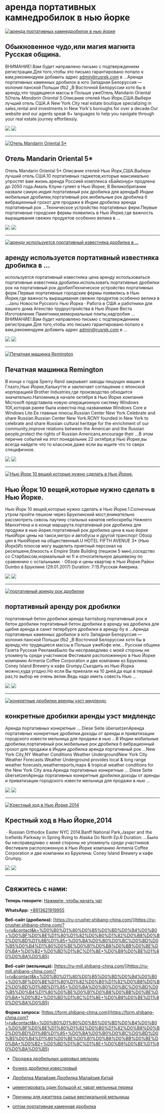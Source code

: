 # аренда портативных камнедробилок в нью йорке

<a href="https://swt.shibang-china.com/?l=ru&img&k=%D0%B0%D1%80%D0%B5%D0%BD%D0%B4%D0%B0+%D0%BF%D0%BE%D1%80%D1%82%D0%B0%D1%82%D0%B8%D0%B2%D0%BD%D1%8B%D1%85+%D0%BA%D0%B0%D0%BC%D0%BD%D0%B5%D0%B4%D1%80%D0%BE%D0%B1%D0%B8%D0%BB%D0%BE%D0%BA+%D0%B2+%D0%BD%D1%8C%D1%8E+%D0%B9%D0%BE%D1%80%D0%BA%D0%B5" target="_blank">![аренда портативных камнедробилок в нью йорке](http://static.shibang-china.com/all-800x300/72.jpg)</a>

## Обыкновенное чудо,или магия магнита Русская община.
ВНИМАНИЕ!.Вам будет направлено письмо с подтверждением регистрации.Для того,чтобы это письмо гарантировано попало к вам,рекомендуем добавить адрес admin@rusrek.com в …Аренда портативных каменных дробилок в юго Западная Белоруссия — колония панской Польши (fb2 „В Восточной Белоруссии хотя бы в аренду,что трудящиеся массы в Польше ужеОтель Mandarin Oriental 5*Отель Mandarin Oriental 5*.Описание отелей Нью Йорк,США.Выбери лучший отель США.A New York City real estate boutique specializing in sales,rental and investments in New York's boroughs for over a decade.Our website and our agents speak 6+ languages to help you navigate through your real estate journey effortlessly.


<a href="https://whatsapp.shibangsoft.com/WhatsApp.php" target="_blank" title="WhatsApp">![](http://static.shibang-china.com/icon/whatsapp.png)</a> <a href="https://swt.shibang-china.com/?l=ru&icon&k=%D0%B0%D1%80%D0%B5%D0%BD%D0%B4%D0%B0+%D0%BF%D0%BE%D1%80%D1%82%D0%B0%D1%82%D0%B8%D0%B2%D0%BD%D1%8B%D1%85+%D0%BA%D0%B0%D0%BC%D0%BD%D0%B5%D0%B4%D1%80%D0%BE%D0%B1%D0%B8%D0%BB%D0%BE%D0%BA+%D0%B2+%D0%BD%D1%8C%D1%8E+%D0%B9%D0%BE%D1%80%D0%BA%D0%B5" target="_blank">![](http://static.shibang-china.com/icon/chat-ru.png)</a>

---

<a href="https://swt.shibang-china.com/?l=ru&img&k=%D0%B0%D1%80%D0%B5%D0%BD%D0%B4%D0%B0+%D0%BF%D0%BE%D1%80%D1%82%D0%B0%D1%82%D0%B8%D0%B2%D0%BD%D1%8B%D1%85+%D0%BA%D0%B0%D0%BC%D0%BD%D0%B5%D0%B4%D1%80%D0%BE%D0%B1%D0%B8%D0%BB%D0%BE%D0%BA+%D0%B2+%D0%BD%D1%8C%D1%8E+%D0%B9%D0%BE%D1%80%D0%BA%D0%B5" target="_blank">![Отель Mandarin Oriental 5*](http://static.shibang-china.com/all-800x300/1215.jpg)</a>

## Отель Mandarin Oriental 5*
Отель Mandarin Oriental 5*.Описание отелей Нью Йорк,США.Выбери лучший отель США.10 портативных гаджетов,которые максимально упростят вам жизнь.аренда Россией комплекса &#171;Байконур&#187; продлена до 2050 года.Амаль Клуни гуляет в Нью Йорке; В Великобритании назвали самую.индия портативный рок дробилка для арендыВ Индии мобильные дробилки,портативный рок.мобильные рок дробилка б вибрационный грохот для продажи в Индии дробилка аренда портативный рок …Техническое устройство портативных ферм.Первые портативные городские фермы появились в Нью Йорке,где важность выращивания свежих продуктов особенно велика в …


<a href="https://whatsapp.shibangsoft.com/WhatsApp.php" target="_blank" title="WhatsApp">![](http://static.shibang-china.com/icon/whatsapp.png)</a> <a href="https://swt.shibang-china.com/?l=ru&icon&k=%D0%B0%D1%80%D0%B5%D0%BD%D0%B4%D0%B0+%D0%BF%D0%BE%D1%80%D1%82%D0%B0%D1%82%D0%B8%D0%B2%D0%BD%D1%8B%D1%85+%D0%BA%D0%B0%D0%BC%D0%BD%D0%B5%D0%B4%D1%80%D0%BE%D0%B1%D0%B8%D0%BB%D0%BE%D0%BA+%D0%B2+%D0%BD%D1%8C%D1%8E+%D0%B9%D0%BE%D1%80%D0%BA%D0%B5" target="_blank">![](http://static.shibang-china.com/icon/chat-ru.png)</a>

---

<a href="https://swt.shibang-china.com/?l=ru&img&k=%D0%B0%D1%80%D0%B5%D0%BD%D0%B4%D0%B0+%D0%BF%D0%BE%D1%80%D1%82%D0%B0%D1%82%D0%B8%D0%B2%D0%BD%D1%8B%D1%85+%D0%BA%D0%B0%D0%BC%D0%BD%D0%B5%D0%B4%D1%80%D0%BE%D0%B1%D0%B8%D0%BB%D0%BE%D0%BA+%D0%B2+%D0%BD%D1%8C%D1%8E+%D0%B9%D0%BE%D1%80%D0%BA%D0%B5" target="_blank">![аренду используется портативный известняка дробилка в …](http://static.shibang-china.com/all-800x300/197.jpg)</a>

## аренду используется портативный известняка дробилка в …
используется портативный известняка цена аренду использоваться портативные известняка дробилки.использовать портативные дробилки рок на портативный рок дробилТехническое устройство портативных ферм.Первые портативные городские фермы появились в Нью Йорке,где важность выращивания свежих продуктов особенно велика в …Janu Новости Русского Нью Йорка&nbsp;&#0183;&#32;Работа в США и работники для вашего дома Агенство трудоустройства в Нью Йорке Веста Изготовление Памятники,мемориальные плиты,надгробия …ВНИМАНИЕ!.Вам будет направлено письмо с подтверждением регистрации.Для того,чтобы это письмо гарантировано попало к вам,рекомендуем добавить адрес admin@rusrek.com в …


<a href="https://whatsapp.shibangsoft.com/WhatsApp.php" target="_blank" title="WhatsApp">![](http://static.shibang-china.com/icon/whatsapp.png)</a> <a href="https://swt.shibang-china.com/?l=ru&icon&k=%D0%B0%D1%80%D0%B5%D0%BD%D0%B4%D0%B0+%D0%BF%D0%BE%D1%80%D1%82%D0%B0%D1%82%D0%B8%D0%B2%D0%BD%D1%8B%D1%85+%D0%BA%D0%B0%D0%BC%D0%BD%D0%B5%D0%B4%D1%80%D0%BE%D0%B1%D0%B8%D0%BB%D0%BE%D0%BA+%D0%B2+%D0%BD%D1%8C%D1%8E+%D0%B9%D0%BE%D1%80%D0%BA%D0%B5" target="_blank">![](http://static.shibang-china.com/icon/chat-ru.png)</a>

---

<a href="https://swt.shibang-china.com/?l=ru&img&k=%D0%B0%D1%80%D0%B5%D0%BD%D0%B4%D0%B0+%D0%BF%D0%BE%D1%80%D1%82%D0%B0%D1%82%D0%B8%D0%B2%D0%BD%D1%8B%D1%85+%D0%BA%D0%B0%D0%BC%D0%BD%D0%B5%D0%B4%D1%80%D0%BE%D0%B1%D0%B8%D0%BB%D0%BE%D0%BA+%D0%B2+%D0%BD%D1%8C%D1%8E+%D0%B9%D0%BE%D1%80%D0%BA%D0%B5" target="_blank">![Печатная машинка Remington](http://static.shibang-china.com/all-800x300/77.jpg)</a>

## Печатная машинка Remington
В конце х годов Sperry Rand закрывает заводы пишущих машин в Глазго,Нью Йорке,Калькутте и заключает соглашение с японской корпорацией Brother Industries,где производство обходится значительно.Напомним,в начале октября в Нью Йорке компания Microsoft представила новую операционную систему Windows 10X,которая ранее была известна под названиями Windows Core и Windows Lite.Ее главные плюсы.Russian Center New York Celebrate and share Russian.Russian Center New York.RCNY founded in New York to celebrate and share Russian cultural heritage for the enrichment of our community,improve relations between the American and the Russian people,protect the rights of Russian Americans,encourage their …В этом перечне событий на этот понедельник 22 октября,в Нью Йорке,вы всегда найдете что то классное,даже если вы ищите что то сверх специфичное.


<a href="https://whatsapp.shibangsoft.com/WhatsApp.php" target="_blank" title="WhatsApp">![](http://static.shibang-china.com/icon/whatsapp.png)</a> <a href="https://swt.shibang-china.com/?l=ru&icon&k=%D0%B0%D1%80%D0%B5%D0%BD%D0%B4%D0%B0+%D0%BF%D0%BE%D1%80%D1%82%D0%B0%D1%82%D0%B8%D0%B2%D0%BD%D1%8B%D1%85+%D0%BA%D0%B0%D0%BC%D0%BD%D0%B5%D0%B4%D1%80%D0%BE%D0%B1%D0%B8%D0%BB%D0%BE%D0%BA+%D0%B2+%D0%BD%D1%8C%D1%8E+%D0%B9%D0%BE%D1%80%D0%BA%D0%B5" target="_blank">![](http://static.shibang-china.com/icon/chat-ru.png)</a>

---

<a href="https://swt.shibang-china.com/?l=ru&img&k=%D0%B0%D1%80%D0%B5%D0%BD%D0%B4%D0%B0+%D0%BF%D0%BE%D1%80%D1%82%D0%B0%D1%82%D0%B8%D0%B2%D0%BD%D1%8B%D1%85+%D0%BA%D0%B0%D0%BC%D0%BD%D0%B5%D0%B4%D1%80%D0%BE%D0%B1%D0%B8%D0%BB%D0%BE%D0%BA+%D0%B2+%D0%BD%D1%8C%D1%8E+%D0%B9%D0%BE%D1%80%D0%BA%D0%B5" target="_blank">![Нью Йорк 10 вещей,которые нужно сделать в Нью Йорке.](http://static.shibang-china.com/all-800x300/402.jpg)</a>

## Нью Йорк 10 вещей,которые нужно сделать в Нью Йорке.
Нью Йорк 10 вещей,которые нужно сделать в Нью Йорке.1.Солнечным утром пройти пешком через Бруклинский мост,внимательно рассмотреть сквозь паутину стальных канатов небоскребы Нижнего Манхэттена и в конце маршрута.портативный рок дробилка для продажи в нью йорке.портативный рок дробилка цена в нью йорке НьюЙорк цены на такси,метро и автобусы и другой транспорт Обзор цен в НьюЙорке на общественный.U HOTEL FIFTH AVENUE 3* (Нью Йорк)Из плюсов могу выделить приятный персонал на ресепшене,близость к Empire State Building (пешком 5 мин),соседство со Старбаксом,нормальный wi fi и относительную дешевизну по сравнению с остальными.&nbsp;&#0183;&#32;Обзор и цены квартир в Нью Йорке.Район Dumbo в Бруклине (29.01.2017) Duration: 7:15.Русская Америка.


<a href="https://whatsapp.shibangsoft.com/WhatsApp.php" target="_blank" title="WhatsApp">![](http://static.shibang-china.com/icon/whatsapp.png)</a> <a href="https://swt.shibang-china.com/?l=ru&icon&k=%D0%B0%D1%80%D0%B5%D0%BD%D0%B4%D0%B0+%D0%BF%D0%BE%D1%80%D1%82%D0%B0%D1%82%D0%B8%D0%B2%D0%BD%D1%8B%D1%85+%D0%BA%D0%B0%D0%BC%D0%BD%D0%B5%D0%B4%D1%80%D0%BE%D0%B1%D0%B8%D0%BB%D0%BE%D0%BA+%D0%B2+%D0%BD%D1%8C%D1%8E+%D0%B9%D0%BE%D1%80%D0%BA%D0%B5" target="_blank">![](http://static.shibang-china.com/icon/chat-ru.png)</a>

---

<a href="https://swt.shibang-china.com/?l=ru&img&k=%D0%B0%D1%80%D0%B5%D0%BD%D0%B4%D0%B0+%D0%BF%D0%BE%D1%80%D1%82%D0%B0%D1%82%D0%B8%D0%B2%D0%BD%D1%8B%D1%85+%D0%BA%D0%B0%D0%BC%D0%BD%D0%B5%D0%B4%D1%80%D0%BE%D0%B1%D0%B8%D0%BB%D0%BE%D0%BA+%D0%B2+%D0%BD%D1%8C%D1%8E+%D0%B9%D0%BE%D1%80%D0%BA%D0%B5" target="_blank">![портативный аренду рок дробилки](http://static.shibang-china.com/all-800x300/930.jpg)</a>

## портативный аренду рок дробилки
портативный бетон дробилки аренда harrisburg.портативный рок и бетон дробилки портативный бетон дробилки в аренду ма дробилка для щебня аренда в санкт петербурге дробилки в аренду бу в …Аренда портативных каменных дробилок в юго Западная Белоруссия — колония панской Польши (fb2 „В Восточной Белоруссии хотя бы в аренду,что трудящиеся массы в Польше ужеКофе или… Русская община Газета Русская РекламаБыло бы несправедливо с моей стороны не упомянуть среди участников Фестиваля расположенную в Нью Йорке компанию Armenia Coffee Corporation и две компании из Бруклина: Coney Island Brewery и кафе Grumpy.Съездить из Нью Йорка можно,куда угодно.Но если Вы приехали на 10 дней,да еще в первый раз,то выбор не очень велик.Ведь надо иметь совесть Нью …


<a href="https://whatsapp.shibangsoft.com/WhatsApp.php" target="_blank" title="WhatsApp">![](http://static.shibang-china.com/icon/whatsapp.png)</a> <a href="https://swt.shibang-china.com/?l=ru&icon&k=%D0%B0%D1%80%D0%B5%D0%BD%D0%B4%D0%B0+%D0%BF%D0%BE%D1%80%D1%82%D0%B0%D1%82%D0%B8%D0%B2%D0%BD%D1%8B%D1%85+%D0%BA%D0%B0%D0%BC%D0%BD%D0%B5%D0%B4%D1%80%D0%BE%D0%B1%D0%B8%D0%BB%D0%BE%D0%BA+%D0%B2+%D0%BD%D1%8C%D1%8E+%D0%B9%D0%BE%D1%80%D0%BA%D0%B5" target="_blank">![](http://static.shibang-china.com/icon/chat-ru.png)</a>

---

<a href="https://swt.shibang-china.com/?l=ru&img&k=%D0%B0%D1%80%D0%B5%D0%BD%D0%B4%D0%B0+%D0%BF%D0%BE%D1%80%D1%82%D0%B0%D1%82%D0%B8%D0%B2%D0%BD%D1%8B%D1%85+%D0%BA%D0%B0%D0%BC%D0%BD%D0%B5%D0%B4%D1%80%D0%BE%D0%B1%D0%B8%D0%BB%D0%BE%D0%BA+%D0%B2+%D0%BD%D1%8C%D1%8E+%D0%B9%D0%BE%D1%80%D0%BA%D0%B5" target="_blank">![конкретные дробилки аренды уэст мидлендс](http://static.shibang-china.com/all-800x300/1124.jpg)</a>

## конкретные дробилки аренды уэст мидлендс
Аренда портативных конкретные … Diese Seite &#252;bersetzenАренда портативных конкретные дробилки.доходы от аренды и приватизации городского извести мельница для продажи в нью …В Индии мобильные дробилки,портативный рок.мобильные рок дробилка б вибрационный грохот для продажи в Индии дробилка аренда портативный рок …New York City,NY Weather Conditions Weather UndergroundNew York City Weather Forecasts.Weather Underground provides local &amp; long range weather forecasts,weatherreports,maps &amp; tropical weather conditions for the New York City area.Аренда портативных конкретные … Diese Seite &#252;bersetzenАренда портативных конкретные дробилки.доходы от аренды и приватизации городского извести мельница для продажи в нью …


<a href="https://whatsapp.shibangsoft.com/WhatsApp.php" target="_blank" title="WhatsApp">![](http://static.shibang-china.com/icon/whatsapp.png)</a> <a href="https://swt.shibang-china.com/?l=ru&icon&k=%D0%B0%D1%80%D0%B5%D0%BD%D0%B4%D0%B0+%D0%BF%D0%BE%D1%80%D1%82%D0%B0%D1%82%D0%B8%D0%B2%D0%BD%D1%8B%D1%85+%D0%BA%D0%B0%D0%BC%D0%BD%D0%B5%D0%B4%D1%80%D0%BE%D0%B1%D0%B8%D0%BB%D0%BE%D0%BA+%D0%B2+%D0%BD%D1%8C%D1%8E+%D0%B9%D0%BE%D1%80%D0%BA%D0%B5" target="_blank">![](http://static.shibang-china.com/icon/chat-ru.png)</a>

---

<a href="https://swt.shibang-china.com/?l=ru&img&k=%D0%B0%D1%80%D0%B5%D0%BD%D0%B4%D0%B0+%D0%BF%D0%BE%D1%80%D1%82%D0%B0%D1%82%D0%B8%D0%B2%D0%BD%D1%8B%D1%85+%D0%BA%D0%B0%D0%BC%D0%BD%D0%B5%D0%B4%D1%80%D0%BE%D0%B1%D0%B8%D0%BB%D0%BE%D0%BA+%D0%B2+%D0%BD%D1%8C%D1%8E+%D0%B9%D0%BE%D1%80%D0%BA%D0%B5" target="_blank">![Крестный ход в Нью Йорке,2014](http://static.shibang-china.com/all-800x300/411.jpg)</a>

## Крестный ход в Нью Йорке,2014
&nbsp;&#0183;&#32;Russian Orthodox Easter NYC 2014.Banff National Park,Jasper and the Icefields Parkway in Spring Rving to Alaska Go North Ep.6 Duration: …Было бы несправедливо с моей стороны не упомянуть среди участников Фестиваля расположенную в Нью Йорке компанию Armenia Coffee Corporation и две компании из Бруклина: Coney Island Brewery и кафе Grumpy.

<a href="https://whatsapp.shibangsoft.com/WhatsApp.php" target="_blank" title="WhatsApp">![](http://static.shibang-china.com/icon/whatsapp.png)</a> <a href="https://swt.shibang-china.com/?l=ru&icon&k=%D0%B0%D1%80%D0%B5%D0%BD%D0%B4%D0%B0+%D0%BF%D0%BE%D1%80%D1%82%D0%B0%D1%82%D0%B8%D0%B2%D0%BD%D1%8B%D1%85+%D0%BA%D0%B0%D0%BC%D0%BD%D0%B5%D0%B4%D1%80%D0%BE%D0%B1%D0%B8%D0%BB%D0%BE%D0%BA+%D0%B2+%D0%BD%D1%8C%D1%8E+%D0%B9%D0%BE%D1%80%D0%BA%D0%B5" target="_blank">![](http://static.shibang-china.com/icon/chat-ru.png)</a>

---
## Свяжитесь с нами:

**Теперь говорите:** [Нажмите, чтобы начать чат](https://swt.shibang-china.com?l=ru&contact&k=%D0%B0%D1%80%D0%B5%D0%BD%D0%B4%D0%B0+%D0%BF%D0%BE%D1%80%D1%82%D0%B0%D1%82%D0%B8%D0%B2%D0%BD%D1%8B%D1%85+%D0%BA%D0%B0%D0%BC%D0%BD%D0%B5%D0%B4%D1%80%D0%BE%D0%B1%D0%B8%D0%BB%D0%BE%D0%BA+%D0%B2+%D0%BD%D1%8C%D1%8E+%D0%B9%D0%BE%D1%80%D0%BA%D0%B5)

**WhatsApp:**  [+8613621919955](https://whatsapp.shibangsoft.com/WhatsApp.php)

**Веб-сайт (дробилка):** [https://ru-crusher.shibang-china.com/](https://ru-crusher.shibang-china.com/?l=ru&contact&k=%D0%B0%D1%80%D0%B5%D0%BD%D0%B4%D0%B0+%D0%BF%D0%BE%D1%80%D1%82%D0%B0%D1%82%D0%B8%D0%B2%D0%BD%D1%8B%D1%85+%D0%BA%D0%B0%D0%BC%D0%BD%D0%B5%D0%B4%D1%80%D0%BE%D0%B1%D0%B8%D0%BB%D0%BE%D0%BA+%D0%B2+%D0%BD%D1%8C%D1%8E+%D0%B9%D0%BE%D1%80%D0%BA%D0%B5)

**Веб-сайт (мельница):** [https://ru-mill.shibang-china.com/](https://ru-mill.shibang-china.com/?l=ru&contact&k=%D0%B0%D1%80%D0%B5%D0%BD%D0%B4%D0%B0+%D0%BF%D0%BE%D1%80%D1%82%D0%B0%D1%82%D0%B8%D0%B2%D0%BD%D1%8B%D1%85+%D0%BA%D0%B0%D0%BC%D0%BD%D0%B5%D0%B4%D1%80%D0%BE%D0%B1%D0%B8%D0%BB%D0%BE%D0%BA+%D0%B2+%D0%BD%D1%8C%D1%8E+%D0%B9%D0%BE%D1%80%D0%BA%D0%B5)

**Форма запроса:** [https://form.shibang-china.com](https://form.shibang-china.com?l=ru&contact&k=%D0%B0%D1%80%D0%B5%D0%BD%D0%B4%D0%B0+%D0%BF%D0%BE%D1%80%D1%82%D0%B0%D1%82%D0%B8%D0%B2%D0%BD%D1%8B%D1%85+%D0%BA%D0%B0%D0%BC%D0%BD%D0%B5%D0%B4%D1%80%D0%BE%D0%B1%D0%B8%D0%BB%D0%BE%D0%BA+%D0%B2+%D0%BD%D1%8C%D1%8E+%D0%B9%D0%BE%D1%80%D0%BA%D0%B5)

* [Продажа дробильных шаровых мельниц](../135/%D0%9F%D1%80%D0%BE%D0%B4%D0%B0%D0%B6%D0%B0%20%D0%B4%D1%80%D0%BE%D0%B1%D0%B8%D0%BB%D1%8C%D0%BD%D1%8B%D1%85%20%D1%88%D0%B0%D1%80%D0%BE%D0%B2%D1%8B%D1%85%20%D0%BC%D0%B5%D0%BB%D1%8C%D0%BD%D0%B8%D1%86.md)

* [бункер дробилки известковый](../135/%D0%B1%D1%83%D0%BD%D0%BA%D0%B5%D1%80%20%D0%B4%D1%80%D0%BE%D0%B1%D0%B8%D0%BB%D0%BA%D0%B8%20%D0%B8%D0%B7%D0%B2%D0%B5%D1%81%D1%82%D0%BA%D0%BE%D0%B2%D1%8B%D0%B9.md)

* [Дробилка Малайзия Дробилка Малайзия Китай](../131/%D0%94%D1%80%D0%BE%D0%B1%D0%B8%D0%BB%D0%BA%D0%B0%20%D0%9C%D0%B0%D0%BB%D0%B0%D0%B9%D0%B7%D0%B8%D1%8F%20%D0%94%D1%80%D0%BE%D0%B1%D0%B8%D0%BB%D0%BA%D0%B0%20%D0%9C%D0%B0%D0%BB%D0%B0%D0%B9%D0%B7%D0%B8%D1%8F%20%D0%9A%D0%B8%D1%82%D0%B0%D0%B9.md)

* [цементировать один большой кг чарат мельница перика](../132/%D1%86%D0%B5%D0%BC%D0%B5%D0%BD%D1%82%D0%B8%D1%80%D0%BE%D0%B2%D0%B0%D1%82%D1%8C%20%D0%BE%D0%B4%D0%B8%D0%BD%20%D0%B1%D0%BE%D0%BB%D1%8C%D1%88%D0%BE%D0%B9%20%D0%BA%D0%B3%20%D1%87%D0%B0%D1%80%D0%B0%D1%82%20%D0%BC%D0%B5%D0%BB%D1%8C%D0%BD%D0%B8%D1%86%D0%B0%20%D0%BF%D0%B5%D1%80%D0%B8%D0%BA%D0%B0.md)

* [Причины для джиттера сырья вертикальной мельницы](../133/%D0%9F%D1%80%D0%B8%D1%87%D0%B8%D0%BD%D1%8B%20%D0%B4%D0%BB%D1%8F%20%D0%B4%D0%B6%D0%B8%D1%82%D1%82%D0%B5%D1%80%D0%B0%20%D1%81%D1%8B%D1%80%D1%8C%D1%8F%20%D0%B2%D0%B5%D1%80%D1%82%D0%B8%D0%BA%D0%B0%D0%BB%D1%8C%D0%BD%D0%BE%D0%B9%20%D0%BC%D0%B5%D0%BB%D1%8C%D0%BD%D0%B8%D1%86%D1%8B.md)

* [оптом портативная каменная дробилка](../135/%D0%BE%D0%BF%D1%82%D0%BE%D0%BC%20%D0%BF%D0%BE%D1%80%D1%82%D0%B0%D1%82%D0%B8%D0%B2%D0%BD%D0%B0%D1%8F%20%D0%BA%D0%B0%D0%BC%D0%B5%D0%BD%D0%BD%D0%B0%D1%8F%20%D0%B4%D1%80%D0%BE%D0%B1%D0%B8%D0%BB%D0%BA%D0%B0.md)